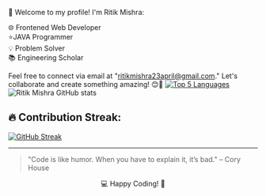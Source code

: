 👋 Welcome to my profile! I'm Ritik Mishra:

🌐 Frontened Web Developer <br>
⭐JAVA Programmer<br>
💡 Problem Solver <br>
📚 Engineering Scholar


Feel free to connect via email at "ritikmishra23april@gmail.com." Let's collaborate and create something amazing! 😊🚀
[![Top 5 Languages](https://github-readme-stats.vercel.app/api/top-langs/?username=ritikmishra23&langs_count=5&layout=compact)
](https://github.com/ritikmishra23/github-readme-stats)
![Ritik Mishra GitHub stats](https://github-readme-stats.vercel.app/api?username=ritikmishra23&hide=contribs,prs)
## 🔥 Contribution Streak:
[![GitHub Streak](https://github-readme-streak-stats.herokuapp.com/?user=ritikmishra23&theme=highcontrast)](https://github.com/DenverCoder1/github-readme-streak-stats)


---
> "Code is like humor. When you have to explain it, it’s bad." – Cory House

<p align="center">💻 Happy Coding! 🚀</p>




